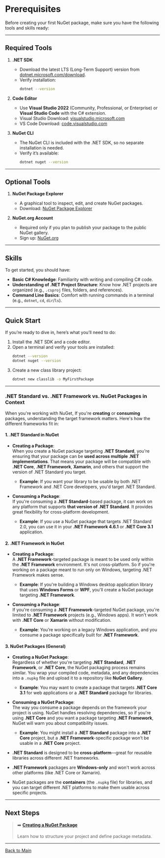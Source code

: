 # Prerequisites

Before creating your first NuGet package, make sure you have the following tools and skills ready:

---

## Required Tools

1. **.NET SDK**  
   - Download the latest LTS (Long-Term Support) version from [dotnet.microsoft.com/download](https://dotnet.microsoft.com/download).  
   - Verify installation:  
     ```bash
     dotnet --version
     ```

2. **Code Editor**  
   - Use **Visual Studio 2022** (Community, Professional, or Enterprise) or **Visual Studio Code** with the C# extension.  
   - Visual Studio Download: [visualstudio.microsoft.com](https://visualstudio.microsoft.com/)  
   - VS Code Download: [code.visualstudio.com](https://code.visualstudio.com/)  

3. **NuGet CLI**  
   - The NuGet CLI is included with the .NET SDK, so no separate installation is needed.  
   - Verify it’s available:  
     ```bash
     dotnet nuget --version
     ```

---

## Optional Tools

1. **NuGet Package Explorer**  
   - A graphical tool to inspect, edit, and create NuGet packages.  
   - Download: [NuGet Package Explorer](https://github.com/NuGetPackageExplorer/NuGetPackageExplorer)  

2. **NuGet.org Account**  
   - Required only if you plan to publish your package to the public NuGet gallery.  
   - Sign up: [NuGet.org](https://www.nuget.org/)  

---

## Skills

To get started, you should have:
- **Basic C# Knowledge**: Familiarity with writing and compiling C# code.  
- **Understanding of .NET Project Structure**: Know how .NET projects are organized (e.g., `.csproj` files, folders, and references).  
- **Command Line Basics**: Comfort with running commands in a terminal (e.g., `dotnet`, `cd`, `dir`/`ls`).  

---

## Quick Start

If you’re ready to dive in, here’s what you’ll need to do:
1. Install the .NET SDK and a code editor.  
2. Open a terminal and verify your tools are installed:  
   ```bash
   dotnet --version
   dotnet nuget --version
   ```
3. Create a new class library project:  
   ```bash
   dotnet new classlib -o MyFirstPackage
   ```

---

### .NET Standard vs. .NET Framework vs. NuGet Packages in Context

When you're working with NuGet, If you're **creating** or **consuming** packages, understanding the target framework matters. Here's how the different frameworks fit in:

#### 1. **.NET Standard in NuGet**

- **Creating a Package**:  
  When you create a NuGet package targeting **.NET Standard**, you're ensuring that your package can be **used across multiple .NET implementations**. That means your package will be compatible with **.NET Core**, **.NET Framework**, **Xamarin**, and others that support the version of .NET Standard you target.
  - **Example**: If you want your library to be usable by both .NET Framework and .NET Core developers, you'd target .NET Standard.
  
- **Consuming a Package**:  
  If you're consuming a **.NET Standard**-based package, it can work on any platform that supports **that version of .NET Standard**. It provides great flexibility for cross-platform development.
  - **Example**: If you use a NuGet package that targets .NET Standard 2.0, you can use it in your **.NET Framework 4.6.1** or **.NET Core 3.1** application.

#### 2. **.NET Framework in NuGet**

- **Creating a Package**:  
  A **.NET Framework**-targeted package is meant to be used only within the **.NET Framework** environment. It's not cross-platform. So if you're working on a package meant to run only on Windows, targeting .NET Framework makes sense.
  - **Example**: If you're building a Windows desktop application library that uses **Windows Forms** or **WPF**, you'll create a NuGet package targeting **.NET Framework**.

- **Consuming a Package**:  
  If you're consuming a **.NET Framework**-targeted NuGet package, you're limited to **.NET Framework** projects (e.g., Windows apps). It won't work with **.NET Core** or **Xamarin** without modification.
  - **Example**: You’re working on a legacy Windows application, and you consume a package specifically built for **.NET Framework**.

#### 3. **NuGet Packages (General)**

- **Creating a NuGet Package**:  
  Regardless of whether you're targeting **.NET Standard**, **.NET Framework**, or **.NET Core**, the NuGet packaging process remains similar. You wrap your compiled code, metadata, and any dependencies into a `.nupkg` file and upload it to a repository like **NuGet Gallery**.
  - **Example**: You may want to create a package that targets **.NET Core 3.1** for web applications or a **.NET Standard** package for libraries.

- **Consuming a NuGet Package**:  
  The way you consume a package depends on the framework your project is using. NuGet handles resolving dependencies, so if you're using **.NET Core** and you want a package targeting **.NET Framework**, NuGet will warn you about compatibility issues.
  - **Example**: You might install a **.NET Standard** package into a **.NET Core** project, but a **.NET Framework**-specific package won’t be usable in a **.NET Core** project.

- **.NET Standard** is designed to be **cross-platform**—great for reusable libraries across different .NET frameworks.
- **.NET Framework** packages are **Windows-only** and won't work across other platforms (like .NET Core or Xamarin).
- NuGet packages are the **containers** (the `.nupkg` file) for libraries, and you can target different .NET platforms to make them usable across specific projects.

---

## Next Steps

> ➡️ **[Creating a NuGet Package](creating-a-nuget-package.md)**
>
> Learn how to structure your project and define package metadata.


---

[Back to Main](../README.md#table-of-contents)
